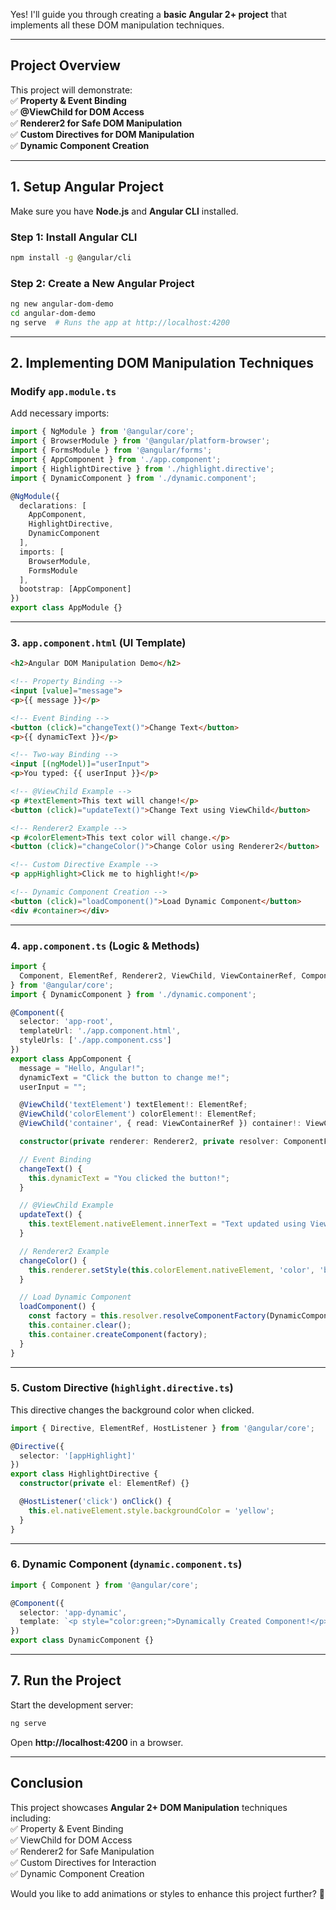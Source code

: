 Yes! I'll guide you through creating a **basic Angular 2+ project** that implements all these DOM manipulation techniques.  

---

## **Project Overview**  
This project will demonstrate:  
✅ **Property & Event Binding**  
✅ **@ViewChild for DOM Access**  
✅ **Renderer2 for Safe DOM Manipulation**  
✅ **Custom Directives for DOM Manipulation**  
✅ **Dynamic Component Creation**  

---

## **1. Setup Angular Project**  
Make sure you have **Node.js** and **Angular CLI** installed.  

### **Step 1: Install Angular CLI**  
```sh
npm install -g @angular/cli
```

### **Step 2: Create a New Angular Project**  
```sh
ng new angular-dom-demo
cd angular-dom-demo
ng serve  # Runs the app at http://localhost:4200
```

---

## **2. Implementing DOM Manipulation Techniques**  

### **Modify `app.module.ts`**  
Add necessary imports:  
```typescript
import { NgModule } from '@angular/core';
import { BrowserModule } from '@angular/platform-browser';
import { FormsModule } from '@angular/forms';
import { AppComponent } from './app.component';
import { HighlightDirective } from './highlight.directive';
import { DynamicComponent } from './dynamic.component';

@NgModule({
  declarations: [
    AppComponent,
    HighlightDirective,
    DynamicComponent
  ],
  imports: [
    BrowserModule,
    FormsModule
  ],
  bootstrap: [AppComponent]
})
export class AppModule {}
```

---

### **3. `app.component.html` (UI Template)**  
```html
<h2>Angular DOM Manipulation Demo</h2>

<!-- Property Binding -->
<input [value]="message">
<p>{{ message }}</p>

<!-- Event Binding -->
<button (click)="changeText()">Change Text</button>
<p>{{ dynamicText }}</p>

<!-- Two-way Binding -->
<input [(ngModel)]="userInput">
<p>You typed: {{ userInput }}</p>

<!-- @ViewChild Example -->
<p #textElement>This text will change!</p>
<button (click)="updateText()">Change Text using ViewChild</button>

<!-- Renderer2 Example -->
<p #colorElement>This text color will change.</p>
<button (click)="changeColor()">Change Color using Renderer2</button>

<!-- Custom Directive Example -->
<p appHighlight>Click me to highlight!</p>

<!-- Dynamic Component Creation -->
<button (click)="loadComponent()">Load Dynamic Component</button>
<div #container></div>
```

---

### **4. `app.component.ts` (Logic & Methods)**  
```typescript
import { 
  Component, ElementRef, Renderer2, ViewChild, ViewContainerRef, ComponentFactoryResolver 
} from '@angular/core';
import { DynamicComponent } from './dynamic.component';

@Component({
  selector: 'app-root',
  templateUrl: './app.component.html',
  styleUrls: ['./app.component.css']
})
export class AppComponent {
  message = "Hello, Angular!";
  dynamicText = "Click the button to change me!";
  userInput = "";

  @ViewChild('textElement') textElement!: ElementRef;
  @ViewChild('colorElement') colorElement!: ElementRef;
  @ViewChild('container', { read: ViewContainerRef }) container!: ViewContainerRef;

  constructor(private renderer: Renderer2, private resolver: ComponentFactoryResolver) {}

  // Event Binding
  changeText() {
    this.dynamicText = "You clicked the button!";
  }

  // @ViewChild Example
  updateText() {
    this.textElement.nativeElement.innerText = "Text updated using ViewChild!";
  }

  // Renderer2 Example
  changeColor() {
    this.renderer.setStyle(this.colorElement.nativeElement, 'color', 'blue');
  }

  // Load Dynamic Component
  loadComponent() {
    const factory = this.resolver.resolveComponentFactory(DynamicComponent);
    this.container.clear();
    this.container.createComponent(factory);
  }
}
```

---

### **5. Custom Directive (`highlight.directive.ts`)**  
This directive changes the background color when clicked.  

```typescript
import { Directive, ElementRef, HostListener } from '@angular/core';

@Directive({
  selector: '[appHighlight]'
})
export class HighlightDirective {
  constructor(private el: ElementRef) {}

  @HostListener('click') onClick() {
    this.el.nativeElement.style.backgroundColor = 'yellow';
  }
}
```

---

### **6. Dynamic Component (`dynamic.component.ts`)**  
```typescript
import { Component } from '@angular/core';

@Component({
  selector: 'app-dynamic',
  template: `<p style="color:green;">Dynamically Created Component!</p>`
})
export class DynamicComponent {}
```

---

## **7. Run the Project**  
Start the development server:  
```sh
ng serve
```
Open **http://localhost:4200** in a browser.  

---

## **Conclusion**  
This project showcases **Angular 2+ DOM Manipulation** techniques including:  
✅ Property & Event Binding  
✅ ViewChild for DOM Access  
✅ Renderer2 for Safe Manipulation  
✅ Custom Directives for Interaction  
✅ Dynamic Component Creation  

Would you like to add animations or styles to enhance this project further? 🚀
